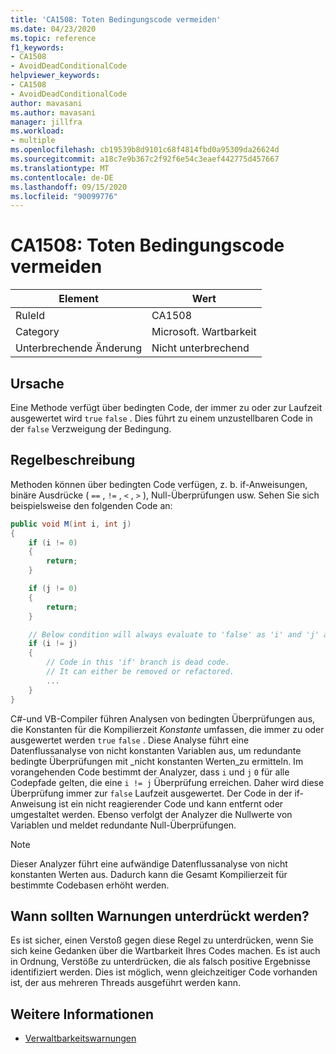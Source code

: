 ```yaml
---
title: 'CA1508: Toten Bedingungscode vermeiden'
ms.date: 04/23/2020
ms.topic: reference
f1_keywords:
- CA1508
- AvoidDeadConditionalCode
helpviewer_keywords:
- CA1508
- AvoidDeadConditionalCode
author: mavasani
ms.author: mavasani
manager: jillfra
ms.workload:
- multiple
ms.openlocfilehash: cb19539b8d9101c68f4814fbd0a95309da26624d
ms.sourcegitcommit: a18c7e9b367c2f92f6e54c3eaef442775d457667
ms.translationtype: MT
ms.contentlocale: de-DE
ms.lasthandoff: 09/15/2020
ms.locfileid: "90099776"
---
```

# <a name="ca1508-avoid-dead-conditional-code"></a>CA1508: Toten Bedingungscode vermeiden

|Element|Wert|
|-|-|
|RuleId|CA1508|
|Category|Microsoft. Wartbarkeit|
|Unterbrechende Änderung|Nicht unterbrechend|

## <a name="cause"></a>Ursache

Eine Methode verfügt über bedingten Code, der immer zu oder zur Laufzeit ausgewertet wird `true` `false` . Dies führt zu einem unzustellbaren Code in der `false` Verzweigung der Bedingung.

## <a name="rule-description"></a>Regelbeschreibung

Methoden können über bedingten Code verfügen, z. b. if-Anweisungen, binäre Ausdrücke ( `==` , `!=` , `<` , `>` ), Null-Überprüfungen usw. Sehen Sie sich beispielsweise den folgenden Code an:

```csharp
public void M(int i, int j)
{
    if (i != 0)
    {
        return;
    }

    if (j != 0)
    {
        return;
    }

    // Below condition will always evaluate to 'false' as 'i' and 'j' are both '0' here.
    if (i != j)
    {
        // Code in this 'if' branch is dead code.
        // It can either be removed or refactored.
        ...
    }
}
```

C#-und VB-Compiler führen Analysen von bedingten Überprüfungen aus, die Konstanten für die Kompilierzeit _Konstante_ umfassen, die immer zu oder ausgewertet werden `true` `false` . Diese Analyse führt eine Datenflussanalyse von nicht konstanten Variablen aus, um redundante bedingte Überprüfungen mit _nicht konstanten Werten_zu ermitteln. Im vorangehenden Code bestimmt der Analyzer, dass `i` und `j` `0` für alle Codepfade gelten, die eine `i != j` Überprüfung erreichen. Daher wird diese Überprüfung immer zur `false` Laufzeit ausgewertet. Der Code in der if-Anweisung ist ein nicht reagierender Code und kann entfernt oder umgestaltet werden. Ebenso verfolgt der Analyzer die Nullwerte von Variablen und meldet redundante Null-Überprüfungen.

> [!NOTE]
> Dieser Analyzer führt eine aufwändige Datenflussanalyse von nicht konstanten Werten aus. Dadurch kann die Gesamt Kompilierzeit für bestimmte Codebasen erhöht werden.

## <a name="when-to-suppress-warnings"></a>Wann sollten Warnungen unterdrückt werden?

Es ist sicher, einen Verstoß gegen diese Regel zu unterdrücken, wenn Sie sich keine Gedanken über die Wartbarkeit Ihres Codes machen. Es ist auch in Ordnung, Verstöße zu unterdrücken, die als falsch positive Ergebnisse identifiziert werden. Dies ist möglich, wenn gleichzeitiger Code vorhanden ist, der aus mehreren Threads ausgeführt werden kann.

## <a name="see-also"></a>Weitere Informationen

- [Verwaltbarkeitswarnungen](../code-quality/maintainability-warnings.md)
